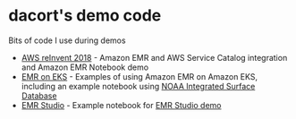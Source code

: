 # dacort's demo code

Bits of code I use during demos

- [AWS reInvent 2018](reInvent_2018/EMR) - Amazon EMR and AWS Service Catalog integration and Amazon EMR Notebook demo
- [EMR on EKS](emr/eks) - Examples of using Amazon EMR on Amazon EKS, including an example notebook using [NOAA Integrated Surface Database](https://registry.opendata.aws/noaa-isd/)
- [EMR Studio](emr/studio) - Example notebook for [EMR Studio demo](https://youtu.be/oVgyL5W9FPU)
